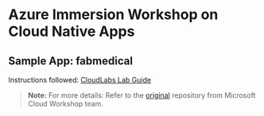 # Azure Immersion Workshop on Cloud Native Apps

## Sample App: fabmedical

Instructions followed: [CloudLabs Lab Guide](https://manage.cloudlabs.ai/#/labguide/e95c8c90-0324-4abb-a682-593156f01274/af880e8c-ea68-456f-a8f8-41b5927ba048)

> **Note:** For more details: Refer to the [original](https://github.com/microsoft/MCW-Cloud-native-applications) repository from Microsoft Cloud Workshop team.
